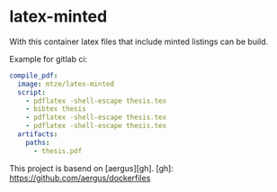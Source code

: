 # latex-minted 

With this container latex files that include minted listings can be build.


Example for gitlab ci:

```yaml
compile_pdf:
  image: mtze/latex-minted
  script:
    - pdflatex -shell-escape thesis.tex
    - bibtex thesis
    - pdflatex -shell-escape thesis.tex
    - pdflatex -shell-escape thesis.tex
  artifacts:
    paths:
      - thesis.pdf
```





This project is basend on [aergus][gh].
[gh]: https://github.com/aergus/dockerfiles

